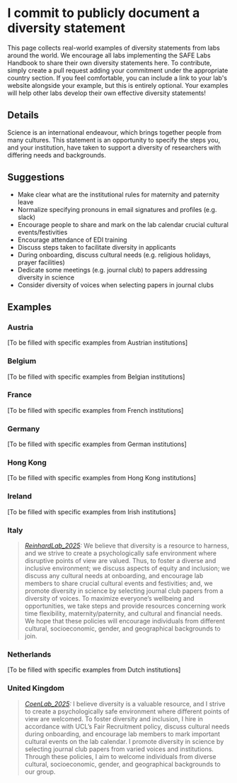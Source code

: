 # I commit to publicly document a diversity statement

This page collects real-world examples of diversity statements from labs around the world. We encourage all labs implementing the SAFE Labs Handbook to share their own diversity statements here. To contribute, simply create a pull request adding your commitment under the appropriate country section. If you feel comfortable, you can include a link to your lab's website alongside your example, but this is entirely optional. Your examples will help other labs develop their own effective diversity statements!

## Details
Science is an international endeavour, which brings together people from many cultures. This statement is an opportunity to specify the steps you, and your institution, have taken to support a diversity of researchers with differing needs and backgrounds.

## Suggestions
- Make clear what are the institutional rules for maternity and paternity leave
- Normalize specifying pronouns in email signatures and profiles (e.g. slack)
- Encourage people to share and mark on the lab calendar crucial cultural events/festivities
- Encourage attendance of EDI training
- Discuss steps taken to facilitate diversity in applicants
- During onboarding, discuss cultural needs (e.g. religious holidays, prayer facilities)
- Dedicate some meetings (e.g. journal club) to papers addressing diversity in science
- Consider diversity of voices when selecting papers in journal clubs

## Examples

### Austria
[To be filled with specific examples from Austrian institutions]

### Belgium
[To be filled with specific examples from Belgian institutions]

### France
[To be filled with specific examples from French institutions]

### Germany
[To be filled with specific examples from German institutions]

### Hong Kong
[To be filled with specific examples from Hong Kong institutions]

### Ireland
[To be filled with specific examples from Irish institutions]

### Italy
>_[ReinhardLab_2025](https://reinhardlab.org/team):_ We believe that diversity is a resource to harness, and we strive to create a psychologically safe environment where disruptive points of view are valued. Thus, to foster a diverse and inclusive environment; we discuss aspects of equity and inclusion; we discuss any cultural needs at onboarding, and encourage lab members to share crucial cultural events and festivities; and, we promote diversity in science by selecting journal club papers from a diversity of voices. To maximize everyone’s wellbeing and opportunities, we take steps and provide resources concerning work time flexibility, maternity/paternity, and cultural and financial needs. We hope that these policies will encourage individuals from different cultural, socioeconomic, gender, and geographical backgrounds to join.

### Netherlands
[To be filled with specific examples from Dutch institutions]

### United Kingdom
>_[CoenLab_2025](https://coen-lab.com/):_ I believe diversity is a valuable resource, and I strive to create a psychologically safe environment where different points of view are welcomed. To foster diversity and inclusion, I hire in accordance with UCL’s Fair Recruitment policy, discuss cultural needs during onboarding, and encourage lab members to mark important cultural events on the lab calendar. I promote diversity in science by selecting journal club papers from varied voices and institutions. Through these policies, I aim to welcome individuals from diverse cultural, socioeconomic, gender, and geographical backgrounds to our group.
